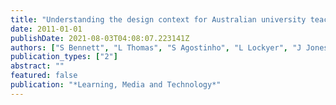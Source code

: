 ```yaml
---
title: "Understanding the design context for Australian university teachers: Implications for the future of learning design"
date: 2011-01-01
publishDate: 2021-08-03T04:08:07.223141Z
authors: ["S Bennett", "L Thomas", "S Agostinho", "L Lockyer", "J Jones", "B Harper"]
publication_types: ["2"]
abstract: ""
featured: false
publication: "*Learning, Media and Technology*"
---
```


